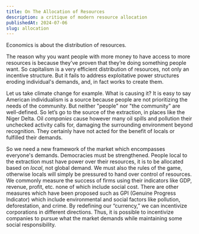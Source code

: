 ```yaml
---
title: On The Allocation of Resources
description: a critique of modern resource allocation
publishedAt: 2024-07-06
slug: allocation
---
```


Economics is about the distribution of resources.

The reason why you want people with more money to have access to more resources is because they’ve proven that they’re doing something people want. So capitalism is a very efficient distribution of resources, not only an incentive structure. But it fails to address exploitative power structures eroding individual's demands, and, in fact works to create them.

Let us take climate change for example. What is causing it? It is easy to say American individualism is a source because people are not prioritizing the needs of the community. But neither "people" nor "the community" are well-defined. So let’s go to the source of the extraction, in places like the Niger Delta. Oil _companies_ cause however many oil spills and pollution their unchecked activity calls for, damaging the surrounding environment beyond recognition. They certainly have not acted for the benefit of locals or fulfilled their demands.

So we need a new framework of the market which encompasses everyone's demands. Democracies must be strengthened. People local to the extraction must have power over their resources, it is to be allocated based on _local_, not global demand. We must also the rules of the game, otherwise locals will simply be pressured to hand over control of resources. We commonly measure the success of firms using their indicators like GDP, revenue, profit, etc. none of which include social cost. There are other measures which have been proposed such as GPI (Genuine Progress Indicator) which include environmental and social factors like pollution, deforestation, and crime. By redefining our “currency,” we can incentivize corporations in different directions. Thus, it is possible to incentivize companies to pursue what the market demands while maintaining some social responsibility.
